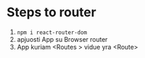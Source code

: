 # Steps to router

1. `npm i react-router-dom`
2. apjuosti App su Browser router
3. App kuriam \<Routes > vidue yra \<Route>
